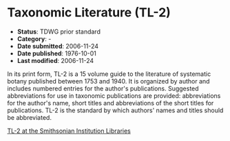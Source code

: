 # Taxonomic Literature (TL-2)

* **Status**: TDWG prior standard
* **Category**: -
* **Date submitted**: 2006-11-24
* **Date published**: 1976-10-01
* **Last modified**: 2006-11-24

In its print form, TL-2 is a 15 volume guide to the literature of systematic botany published between 1753 and 1940. 
It is organized by author and includes numbered entries for the author's publications. 
Suggested abbreviations for use in taxonomic publications are provided: abbreviations for the author's name, short titles and abbreviations of the short titles for publications. 
TL-2 is the standard by which authors' names and titles should be abbreviated.

[TL-2 at the Smithsonian Institution Libraries](http://www.sil.si.edu/digitalcollections/tl-2/)
